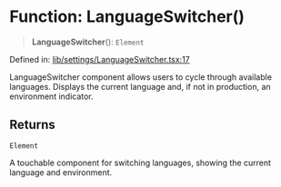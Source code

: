 # Function: LanguageSwitcher()

> **LanguageSwitcher**(): `Element`

Defined in: [lib/settings/LanguageSwitcher.tsx:17](https://github.com/aldesgroup/goaldn/blob/6a7943d02984b1a6b41d76a3a483a1484b644076/lib/settings/LanguageSwitcher.tsx#L17)

LanguageSwitcher component allows users to cycle through available languages.
Displays the current language and, if not in production, an environment indicator.

## Returns

`Element`

A touchable component for switching languages, showing the current language and environment.
